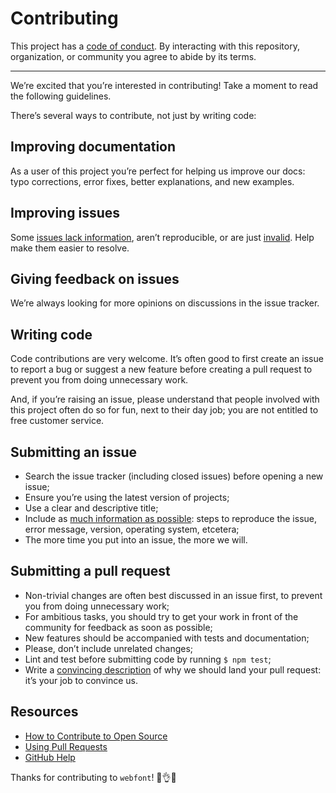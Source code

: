 # Contributing

This project has a [code of conduct](https://github.com/itgalaxy/webfont/blob/master/CODE_OF_CONDUCT.md). By interacting with this repository, organization, or community you agree to abide by its terms.

---

We’re excited that you’re interested in contributing! Take a moment to read the following guidelines.

There’s several ways to contribute, not just by writing code:

## Improving documentation

As a user of this project you’re perfect for helping us improve our docs: typo corrections, error fixes, better explanations, and new examples.

## Improving issues

Some [issues lack information](https://github.com/itgalaxy/webfont/issues?q=is%3Aopen+is%3Aissue+label%3A%22need+more+info%22), aren’t reproducible, or are just [invalid](https://github.com/itgalaxy/webfont/issues?q=is%3Aopen+is%3Aissue+label%3Ainvalid). Help make them easier to resolve.

## Giving feedback on issues

We’re always looking for more opinions on discussions in the issue tracker.

## Writing code

Code contributions are very welcome. It’s often good to first create an issue to report a bug or suggest a new feature before creating a pull request to prevent you from doing unnecessary work.

And, if you’re raising an issue, please understand that people involved with this project often do so for fun, next to their day job; you are not entitled to free customer service.

## Submitting an issue

- Search the issue tracker (including closed issues) before opening a new issue;
- Ensure you’re using the latest version of projects;
- Use a clear and descriptive title;
- Include as [much information as possible](https://github.com/itgalaxy/webfont/blob/master/.github/ISSUE_TEMPLATE/bug_report.md): steps to reproduce the issue, error message, version, operating system, etcetera;
- The more time you put into an issue, the more we will.

## Submitting a pull request

- Non-trivial changes are often best discussed in an issue first, to prevent you from doing unnecessary work;
- For ambitious tasks, you should try to get your work in front of the community for feedback as soon as possible;
- New features should be accompanied with tests and documentation;
- Please, don’t include unrelated changes;
- Lint and test before submitting code by running `$ npm test`;
- Write a [convincing description](https://github.com/itgalaxy/webfont/blob/master/.github/pull_request_template.md) of why we should land your pull request: it’s your job to convince us.

## Resources

- [How to Contribute to Open Source](https://opensource.guide/how-to-contribute/)
- [Using Pull Requests](https://help.github.com/articles/about-pull-requests/)
- [GitHub Help](https://docs.github.com/)

Thanks for contributing to `webfont`! 👏👌✨
